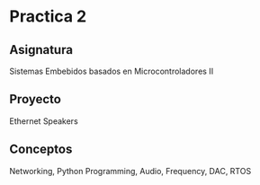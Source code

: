 # Practica 2

## Asignatura
Sistemas Embebidos basados en Microcontroladores II

## Proyecto
Ethernet Speakers

## Conceptos
Networking, Python Programming, Audio, Frequency, DAC, RTOS
